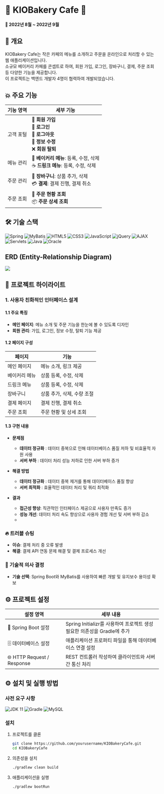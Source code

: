 # 🥐 KIOBakery Cafe 🥐
#### 📅 2022년 8월 ~ 2022년 9월



## 📢 개요
KIOBakery Cafe는 작은 카페의 메뉴를 소개하고 주문을 온라인으로 처리할 수 있는 웹 애플리케이션입니다. </br>
소규모 베이커리 카페를 콘셉트로 하여, 회원 가입, 로그인, 장바구니, 결제, 주문 조회 등 다양한 기능을 제공합니다.</br>
이 프로젝트는 백엔드 개발자 4명이 협력하여 개발되었습니다.


## 💥 주요 기능
  
| 기능 영역 | 세부 기능 |
| --- | --- |
| 고객 포털 | 👤 **회원 가입** <br> 🔐 **로그인** <br> 🚪 **로그아웃** <br> 📝 **정보 수정** <br> ❌ **회원 탈퇴** |
| 메뉴 관리 | 🥖 **베이커리 메뉴**: 등록, 수정, 삭제 <br> ☕ **드링크 메뉴**: 등록, 수정, 삭제 |
| 주문 관리 | 🛒 **장바구니**: 상품 추가, 삭제 <br> 💳 **결제**: 결제 진행, 결제 취소 |
| 주문 조회 | 📜 **주문 현황 조회** <br> 📦 **주문 상세 조회** |


## 🛠️ 기술 스택
![Spring](https://img.shields.io/badge/Framework-Spring-6DB33F?style=flat-square&logo=spring&logoColor=white)
![MyBatis](https://img.shields.io/badge/Framework-MyBatis-000000?style=flat-square&logo=mybatis&logoColor=white)
![HTML5](https://img.shields.io/badge/Language-HTML5-E34F26?style=flat-square&logo=html5&logoColor=white)
![CSS3](https://img.shields.io/badge/Language-CSS3-1572B6?style=flat-square&logo=css3&logoColor=white)
![JavaScript](https://img.shields.io/badge/Language-JavaScript-F7DF1E?style=flat-square&logo=javascript&logoColor=white)
![jQuery](https://img.shields.io/badge/Library-jQuery-0769AD?style=flat-square&logo=jquery&logoColor=white)
![AJAX](https://img.shields.io/badge/Library-AJAX-2D9BEF?style=flat-square&logo=ajax&logoColor=white)
![Servlets](https://img.shields.io/badge/Technology-Servlets%20%26%20JSP-4B8BBE?style=flat-square&logo=java&logoColor=white)
![Java](https://img.shields.io/badge/Language-Java-007396?style=flat-square&logo=java&logoColor=white)
![Oracle](https://img.shields.io/badge/Database-Oracle-F80000?style=flat-square&logo=oracle&logoColor=white)

## ERD (Entity-Relationship Diagram)
<p align="left">
<img src="https://postfiles.pstatic.net/MjAyNDA3MzFfOTYg/MDAxNzIyMzk1MDQxMzUw.T_8-bDg9PlYVzPD1CVHzL3XmBljhjEd5b1oZ3ROGAGEg.Fvz1RV12K2FC7Q1G1kw-c1jt4PNs_lMvZuAatt3DyZMg.PNG/2569e0c9-7834-43f6-b0ef-c511b625b983.png?type=w773">
</p>



## 📄 프로젝트 하이라이트

### 1. 사용자 친화적인 인터페이스 설계

#### 1.1 주요 특징  
- **메인 페이지**: 메뉴 소개 및 주문 기능을 한눈에 볼 수 있도록 디자인
- **회원 관리**: 가입, 로그인, 정보 수정, 탈퇴 기능 제공

#### 1.2 페이지 구성
  
| 페이지 | 기능 |
| --- | --- |
| 메인 페이지 | 메뉴 소개, 링크 제공 |
| 베이커리 메뉴 | 상품 등록, 수정, 삭제 |
| 드링크 메뉴 | 상품 등록, 수정, 삭제 |
| 장바구니 | 상품 추가, 삭제, 수량 조절 |
| 결제 페이지 | 결제 진행, 결제 취소 |
| 주문 조회 | 주문 현황 및 상세 조회 |

#### 1.3 구현 내용 

- **문제점**
    - **데이터 정규화** : 데이터 중복으로 인해 데이터베이스 품질 저하 및 비효율적 자원 사용
    - **서버 부하** : 데이터 처리 성능 저하로 인한 서버 부하 증가

- **해결 방법**
    - **데이터 정규화** : 데이터 중복 제거를 통해 데이터베이스 품질 향상
    - **서버 최적화** : 효율적인 데이터 처리 및 쿼리 최적화

- **결과**
    - **접근성 향상**: 직관적인 인터페이스 제공으로 사용자 만족도 증가
    - **성능 개선**: 데이터 처리 속도 향상으로 사용자 경험 개선 및 서버 부하 감소
    - 
### 🔥 트러블 슈팅 
- **이슈**: 결제 처리 중 오류 발생
- **해결**: 결제 API 연동 문제 해결 및 결제 프로세스 개선

### 💭 기술적 의사 결정 
- **기술 선택**: Spring Boot와 MyBatis를 사용하여 빠른 개발 및 유지보수 용이성 확보

## ⚙️ 프로젝트 설정
| 설정 영역 | 세부 내용 |
| --- | --- |
| 🌱 Spring Boot 설정 | Spring Initializr를 사용하여 프로젝트 생성 <br> 필요한 의존성을 Gradle에 추가 |
| 🗄️ 데이터베이스 설정 | 애플리케이션 프로퍼티 파일을 통해 데이터베이스 연결 설정 |
| 🌐 HTTP Request / Response | REST 컨트롤러 작성하여 클라이언트와 서버 간 통신 처리 |

## ⚙️ 설치 및 실행 방법
### 사전 요구 사항

![JDK 11](https://img.shields.io/badge/JDK-11-blue)
![Gradle](https://img.shields.io/badge/Build%20Tool-Gradle-02303A?style=flat-square&logo=gradle&logoColor=white)
![MySQL](https://img.shields.io/badge/DB-MySQL-4479A1?style=flat-square&logo=mysql&logoColor=white)

### 설치
1. 프로젝트를 클론
    ```bash
    git clone https://github.com/yourusername/KIOBakeryCafe.git
    cd KIOBakeryCafe
    ```

2. 의존성을 설치
    ```bash
    ./gradlew clean build
    ```

3. 애플리케이션을 실행
    ```bash
    ./gradlew bootRun
    ```

